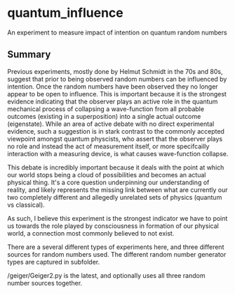 # quantum_influence
An experiment to measure impact of intention on quantum random numbers

## Summary

Previous experiments, mostly done by Helmut Schmidt in the 70s and 80s, suggest that prior to being observed random numbers can be influenced by intention. Once the random numbers have been observed they no longer appear to be open to influence. This is important because it is the strongest evidence indicating that the observer plays an active role in the quantum mechanical process of collapsing a wave-function from all probable outcomes (existing in a superposition) into a single actual outcome (eigenstate). While an area of active debate with no direct experimental evidence, such a suggestion is in stark contrast to the commonly accepted viewpoint amongst quantum physcists, who assert that the observer plays no role and instead the act of measurement itself, or more specifcailly interaction with a measuring device, is what causes wave-function collapse.

This debate is incredibly important because it deals with the point at which our world stops being a cloud of possibilities and becomes an actual physical thing. It's a core question underpinning our understanding of reality, and likely represents the missing link between what are currently our two completely different and allegedly unrelated sets of physics (quantum vs classical). 

As such, I believe this experiment is the strongest indicator we have to point us towards the role played by consciousness in formation of our physical world, a connection most commonly believed to not exist. 

There are a several different types of experiments here, and three different sources for random numbers used. The different random number generator types are captured in subfolder.

/geiger/Geiger2.py is the latest, and optionally uses all three random number sources together.
